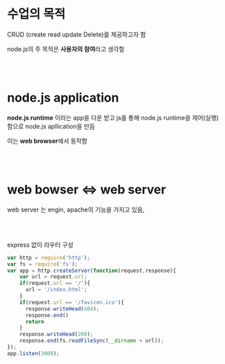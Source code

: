 # 수업의 목적

CRUD (create read update Delete)를 제공하고자 함

node.js의 주 목적은 **사용자의 참여**라고 생각함

<br>
<br>

# node.js application

**node.js runtime** 이라는 app을 다운 받고 
js를 통해 node.js runtime을 제어(실행)함으로 
node.js apllication을 만듬

이는 **web browser**에서 동작함

<br>
<br>

# web bowser <=> web server

web server 는 engin, apache의 기능을 가지고 있음,  

<br>
<br>

express 없이 라우터 구성

```js
var http = require('http');
var fs = require('fs');
var app = http.createServer(function(request,response){
    var url = request.url;
    if(request.url == '/'){
      url = '/index.html';
    }
    if(request.url == '/favicon.ico'){
      response.writeHead(404);
      response.end()
      return
    }
    response.writeHead(200);
    response.end(fs.readFileSync(__dirname + url));
});
app.listen(3000);
```



